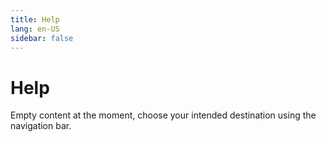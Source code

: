 ```yaml
---
title: Help
lang: en-US
sidebar: false
---
```


# Help

Empty content at the moment, choose your intended destination using the navigation bar.
